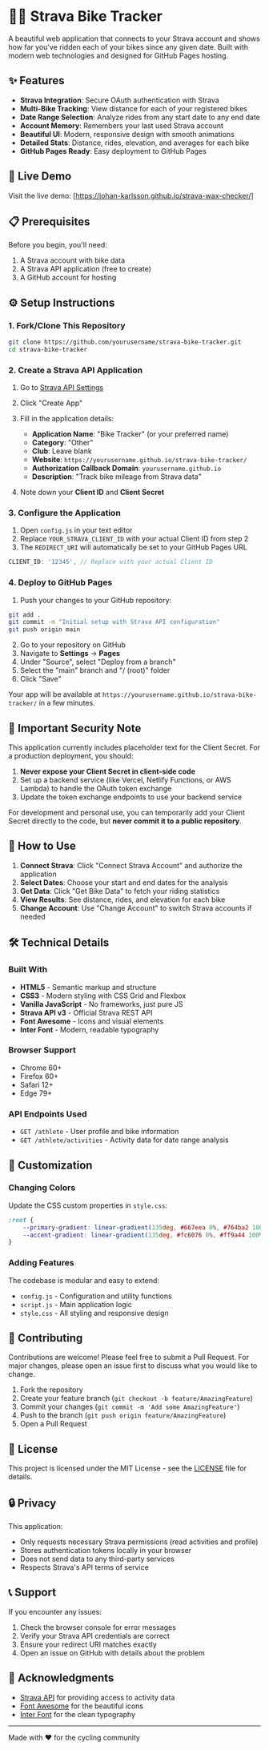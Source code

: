# 🚴‍♂️ Strava Bike Tracker

A beautiful web application that connects to your Strava account and shows how far you've ridden each of your bikes since any given date. Built with modern web technologies and designed for GitHub Pages hosting.

## ✨ Features

- **Strava Integration**: Secure OAuth authentication with Strava
- **Multi-Bike Tracking**: View distance for each of your registered bikes
- **Date Range Selection**: Analyze rides from any start date to any end date
- **Account Memory**: Remembers your last used Strava account
- **Beautiful UI**: Modern, responsive design with smooth animations
- **Detailed Stats**: Distance, rides, elevation, and averages for each bike
- **GitHub Pages Ready**: Easy deployment to GitHub Pages

## 🚀 Live Demo

Visit the live demo: [https://johan-karlsson.github.io/strava-wax-checker/]

## 📋 Prerequisites

Before you begin, you'll need:

1. A Strava account with bike data
2. A Strava API application (free to create)
3. A GitHub account for hosting

## ⚙️ Setup Instructions

### 1. Fork/Clone This Repository

```bash
git clone https://github.com/yourusername/strava-bike-tracker.git
cd strava-bike-tracker
```

### 2. Create a Strava API Application

1. Go to [Strava API Settings](https://www.strava.com/settings/api)
2. Click "Create App"
3. Fill in the application details:
   - **Application Name**: "Bike Tracker" (or your preferred name)
   - **Category**: "Other"
   - **Club**: Leave blank
   - **Website**: `https://yourusername.github.io/strava-bike-tracker/`
   - **Authorization Callback Domain**: `yourusername.github.io`
   - **Description**: "Track bike mileage from Strava data"

4. Note down your **Client ID** and **Client Secret**

### 3. Configure the Application

1. Open `config.js` in your text editor
2. Replace `YOUR_STRAVA_CLIENT_ID` with your actual Client ID from step 2
3. The `REDIRECT_URI` will automatically be set to your GitHub Pages URL

```javascript
CLIENT_ID: '12345', // Replace with your actual Client ID
```

### 4. Deploy to GitHub Pages

1. Push your changes to your GitHub repository:
```bash
git add .
git commit -m "Initial setup with Strava API configuration"
git push origin main
```

2. Go to your repository on GitHub
3. Navigate to **Settings** → **Pages**
4. Under "Source", select "Deploy from a branch"
5. Select the "main" branch and "/ (root)" folder
6. Click "Save"

Your app will be available at `https://yourusername.github.io/strava-bike-tracker/` in a few minutes.

## 🔧 Important Security Note

This application currently includes placeholder text for the Client Secret. For a production deployment, you should:

1. **Never expose your Client Secret in client-side code**
2. Set up a backend service (like Vercel, Netlify Functions, or AWS Lambda) to handle the OAuth token exchange
3. Update the token exchange endpoints to use your backend service

For development and personal use, you can temporarily add your Client Secret directly to the code, but **never commit it to a public repository**.

## 📱 How to Use

1. **Connect Strava**: Click "Connect Strava Account" and authorize the application
2. **Select Dates**: Choose your start and end dates for the analysis
3. **Get Data**: Click "Get Bike Data" to fetch your riding statistics
4. **View Results**: See distance, rides, and elevation for each bike
5. **Change Account**: Use "Change Account" to switch Strava accounts if needed

## 🛠️ Technical Details

### Built With

- **HTML5** - Semantic markup and structure
- **CSS3** - Modern styling with CSS Grid and Flexbox
- **Vanilla JavaScript** - No frameworks, just pure JS
- **Strava API v3** - Official Strava REST API
- **Font Awesome** - Icons and visual elements
- **Inter Font** - Modern, readable typography

### Browser Support

- Chrome 60+
- Firefox 60+
- Safari 12+
- Edge 79+

### API Endpoints Used

- `GET /athlete` - User profile and bike information
- `GET /athlete/activities` - Activity data for date range analysis

## 🎨 Customization

### Changing Colors

Update the CSS custom properties in `style.css`:

```css
:root {
    --primary-gradient: linear-gradient(135deg, #667eea 0%, #764ba2 100%);
    --accent-gradient: linear-gradient(135deg, #fc6076 0%, #ff9a44 100%);
}
```

### Adding Features

The codebase is modular and easy to extend:

- `config.js` - Configuration and utility functions
- `script.js` - Main application logic
- `style.css` - All styling and responsive design

## 🤝 Contributing

Contributions are welcome! Please feel free to submit a Pull Request. For major changes, please open an issue first to discuss what you would like to change.

1. Fork the repository
2. Create your feature branch (`git checkout -b feature/AmazingFeature`)
3. Commit your changes (`git commit -m 'Add some AmazingFeature'`)
4. Push to the branch (`git push origin feature/AmazingFeature`)
5. Open a Pull Request

## 📄 License

This project is licensed under the MIT License - see the [LICENSE](LICENSE) file for details.

## 🔒 Privacy

This application:
- Only requests necessary Strava permissions (read activities and profile)
- Stores authentication tokens locally in your browser
- Does not send data to any third-party services
- Respects Strava's API terms of service

## 📞 Support

If you encounter any issues:

1. Check the browser console for error messages
2. Verify your Strava API credentials are correct
3. Ensure your redirect URI matches exactly
4. Open an issue on GitHub with details about the problem

## 🙏 Acknowledgments

- [Strava API](https://developers.strava.com/) for providing access to activity data
- [Font Awesome](https://fontawesome.com/) for the beautiful icons
- [Inter Font](https://rsms.me/inter/) for the clean typography

---

Made with ❤️ for the cycling community 
